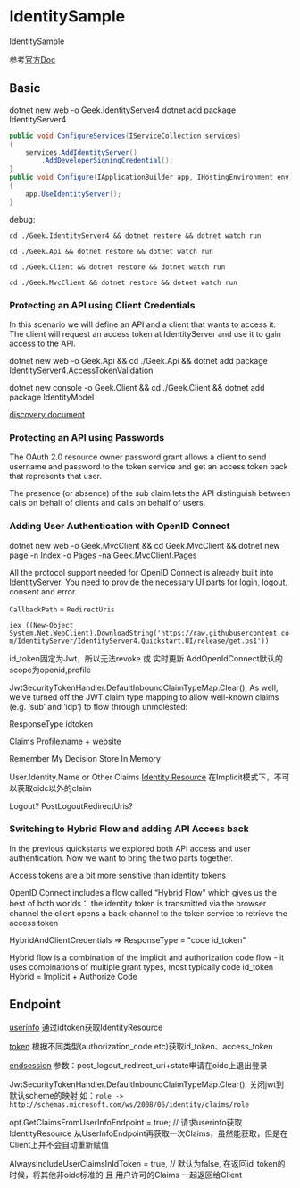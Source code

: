 # IdentitySample

IdentitySample

参考[官方Doc](https://identityserver4.readthedocs.io/en/release/index.html)

## Basic

dotnet new web -o Geek.IdentityServer4
dotnet add package IdentityServer4

```c#
public void ConfigureServices(IServiceCollection services)
{
    services.AddIdentityServer()
        .AddDeveloperSigningCredential();
}
public void Configure(IApplicationBuilder app, IHostingEnvironment env)
{
    app.UseIdentityServer();
}
```

debug:

`cd ./Geek.IdentityServer4 && dotnet restore && dotnet watch run`

`cd ./Geek.Api && dotnet restore && dotnet watch run`

`cd ./Geek.Client && dotnet restore && dotnet watch run`

`cd ./Geek.MvcClient && dotnet restore && dotnet watch run`

### Protecting an API using Client Credentials

In this scenario we will define an API and a client that wants to access it. The client will request an access token at IdentityServer and use it to gain access to the API.

dotnet new web -o Geek.Api && cd ./Geek.Api && dotnet add package IdentityServer4.AccessTokenValidation

dotnet new console -o Geek.Client && cd ./Geek.Client && dotnet add package IdentityModel

[discovery document](http://localhost:5000/.well-known/openid-configuration)

### Protecting an API using Passwords

The OAuth 2.0 resource owner password grant allows a client to send username and password to the token service and get an access token back that represents that user.

The presence (or absence) of the sub claim lets the API distinguish between calls on behalf of clients and calls on behalf of users.

### Adding User Authentication with OpenID Connect

dotnet new web -o Geek.MvcClient && cd Geek.MvcClient && dotnet new page -n Index -o Pages -na Geek.MvcClient.Pages

All the protocol support needed for OpenID Connect is already built into IdentityServer. You need to provide the necessary UI parts for login, logout, consent and error.

`CallbackPath` = `RedirectUris`

`iex ((New-Object System.Net.WebClient).DownloadString('https://raw.githubusercontent.com/IdentityServer/IdentityServer4.Quickstart.UI/release/get.ps1'))`

id_token固定为Jwt，所以无法revoke 或 实时更新
AddOpenIdConnect默认的scope为openid,profile

JwtSecurityTokenHandler.DefaultInboundClaimTypeMap.Clear();
As well, we’ve turned off the JWT claim type mapping to allow well-known claims (e.g. ‘sub’ and ‘idp’) to flow through unmolested:

ResponseType
    idtoken

Claims
    Profile:name + website

Remember My Decision
    Store In Memory

User.Identity.Name or Other Claims
    [Identity Resource](http://openid.net/specs/openid-connect-basic-1_0-28.html#scopes)
    在Implicit模式下，不可以获取oidc以外的claim

Logout?
PostLogoutRedirectUris?

### Switching to Hybrid Flow and adding API Access back

In the previous quickstarts we explored both API access and user authentication. Now we want to bring the two parts together.

Access tokens are a bit more sensitive than identity tokens

OpenID Connect includes a flow called “Hybrid Flow” which gives us the best of both worlds：
    the identity token is transmitted via the browser channel
    the client opens a back-channel to the token service to retrieve the access token

HybridAndClientCredentials => ResponseType = "code id_token"

Hybrid flow is a combination of the implicit and authorization code flow - it uses combinations of multiple grant types, most typically code id_token
    Hybrid = Implicit + Authorize Code

## Endpoint

[userinfo](http://localhost.:5000/connect/userinfo)
    通过idtoken获取IdentityResource

[token](http://localhost.:5000/connect/token)
    根据不同类型(authorization_code etc)获取id_token、access_token

[endsession](http://localhost.:5000/connect/endsession)
    参数：post_logout_redirect_uri+state申请在oidc上退出登录

JwtSecurityTokenHandler.DefaultInboundClaimTypeMap.Clear();
    关闭jwt到默认scheme的映射
    如：`role -> http://schemas.microsoft.com/ws/2008/06/identity/claims/role`

opt.GetClaimsFromUserInfoEndpoint = true; // 请求userinfo获取IdentityResource
    从UserInfoEndpoint再获取一次Claims，虽然能获取，但是在Client上并不会自动重新赋值

AlwaysIncludeUserClaimsInIdToken = true,  // 默认为false,
    在返回id_token的时候，将其他非oidc标准的 且 用户许可的Claims 一起返回给Client
